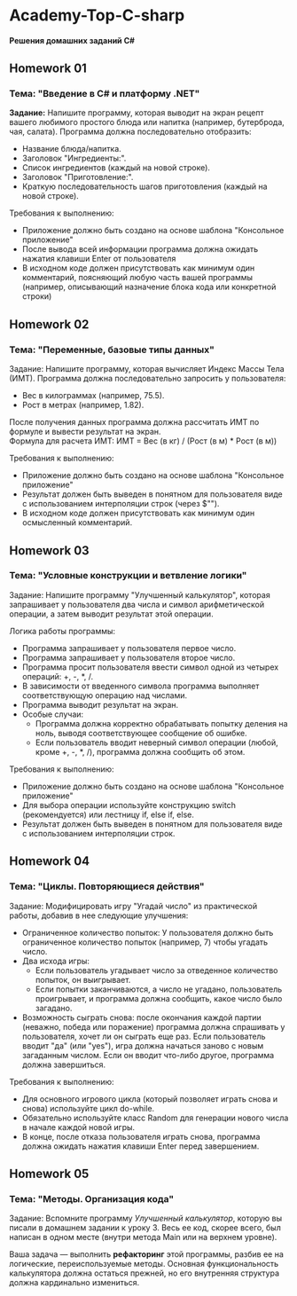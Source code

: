 # Academy-Top-C-sharp

#### Решения домашних заданий C#

## Homework 01

### Тема: "Введение в C# и платформу .NET"

**Задание:** Напишите программу, которая выводит на экран рецепт вашего любимого простого блюда или напитка (например, бутерброда, чая, салата). Программа должна последовательно отобразить:
- Название блюда/напитка.
- Заголовок "Ингредиенты:".
- Список ингредиентов (каждый на новой строке).
- Заголовок "Приготовление:".
- Краткую последовательность шагов приготовления (каждый на новой строке).

Требования к выполнению:
- Приложение должно быть создано на основе шаблона "Консольное приложение"
- После вывода всей информации программа должна ожидать нажатия клавиши Enter от пользователя
- В исходном коде должен присутствовать как минимум один комментарий, поясняющий любую часть вашей программы (например, описывающий назначение блока кода или конкретной строки)

## Homework 02

### Тема: "Переменные, базовые типы данных"

Задание: Напишите программу, которая вычисляет Индекс Массы Тела (ИМТ). Программа должна последовательно запросить у пользователя:
- Вес в килограммах (например, 75.5).
- Рост в метрах (например, 1.82).

После получения данных программа должна рассчитать ИМТ по формуле и вывести результат на экран.    
Формула для расчета ИМТ: ИМТ = Вес (в кг) / (Рост (в м) * Рост (в м))

Требования к выполнению:
- Приложение должно быть создано на основе шаблона "Консольное приложение"
- Результат должен быть выведен в понятном для пользователя виде с использованием интерполяции строк (через $"").
- В исходном коде должен присутствовать как минимум один осмысленный комментарий.

## Homework 03

### Тема: "Условные конструкции и ветвление логики"

Задание: Напишите программу "Улучшенный калькулятор", которая запрашивает у пользователя два числа и символ арифметической операции, а затем выводит результат этой операции.

Логика работы программы:
- Программа запрашивает у пользователя первое число.
- Программа запрашивает у пользователя второе число.
- Программа просит пользователя ввести символ одной из четырех операций: +, -, *, /.
- В зависимости от введенного символа программа выполняет соответствующую операцию над числами.
- Программа выводит результат на экран.
- Особые случаи:
  - Программа должна корректно обрабатывать попытку деления на ноль, выводя соответствующее сообщение об ошибке.
  - Если пользователь вводит неверный символ операции (любой, кроме +, -, *, /), программа должна сообщить об этом.

Требования к выполнению:
- Приложение должно быть создано на основе шаблона "Консольное приложение"
- Для выбора операции используйте конструкцию switch (рекомендуется) или лестницу if, else if, else.
- Результат должен быть выведен в понятном для пользователя виде с использованием интерполяции строк.

## Homework 04

### Тема: "Циклы. Повторяющиеся действия"

Задание: Модифицировать игру "Угадай число" из практической работы, добавив в нее следующие улучшения:
- Ограниченное количество попыток: У пользователя должно быть ограниченное количество попыток (например, 7) чтобы угадать число.
- Два исхода игры:
  - Если пользователь угадывает число за отведенное количество попыток, он выигрывает.
  - Если попытки заканчиваются, а число не угадано, пользователь проигрывает, и программа должна сообщить, какое число было загадано.
- Возможность сыграть снова: после окончания каждой партии (неважно, победа или поражение) программа должна спрашивать у пользователя, хочет ли он сыграть еще раз. Если пользователь вводит "да" (или "yes"), игра должна начаться заново с новым загаданным числом. Если он вводит что-либо другое, программа должна завершиться.

Требования к выполнению:
- Для основного игрового цикла (который позволяет играть снова и снова) используйте цикл do-while.
- Обязательно используйте класс Random для генерации нового числа в начале каждой новой игры.
- В конце, после отказа пользователя играть снова, программа должна ожидать нажатия клавиши Enter перед завершением.

## Homework 05

### Тема: "Методы. Организация кода"

Задание: Вспомните программу *Улучшенный калькулятор*, которую вы писали в домашнем задании к уроку 3. Весь ее код, скорее всего, был написан в одном месте (внутри метода Main или на верхнем уровне).

Ваша задача — выполнить **рефакторинг** этой программы, разбив ее на логические, переиспользуемые методы. Основная функциональность калькулятора должна остаться прежней, но его внутренняя структура должна кардинально измениться.
